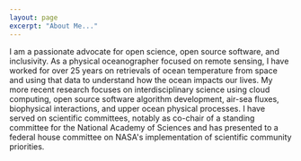 ```yaml
---
layout: page
excerpt: "About Me..."
---
```


I am a passionate advocate for open science, open source software, and inclusivity.  As a physical oceanographer focused on remote sensing, I have worked for over 25 years on retrievals of ocean temperature from space and using that data to understand how the ocean impacts our lives.  My more recent research focuses on interdisciplinary science using cloud computing, open source software algorithm development, air-sea fluxes, biophysical interactions, and upper ocean physical processes.  I have served on scientific committees, notably as co-chair of a standing committee for the National Academy of Sciences and has presented to a federal house committee on NASA's implementation of scientific community priorities.

